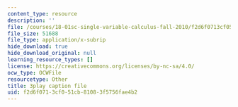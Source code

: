 ```yaml
---
content_type: resource
description: ''
file: /courses/18-01sc-single-variable-calculus-fall-2010/f2d6f0713cf051cb81083f5756fae4b2_BSAA0akmPEU.vtt
file_size: 51688
file_type: application/x-subrip
hide_download: true
hide_download_original: null
learning_resource_types: []
license: https://creativecommons.org/licenses/by-nc-sa/4.0/
ocw_type: OCWFile
resourcetype: Other
title: 3play caption file
uid: f2d6f071-3cf0-51cb-8108-3f5756fae4b2
---
```

